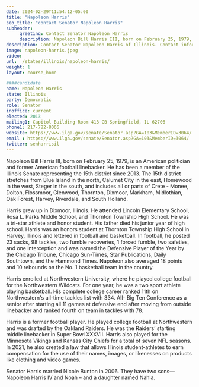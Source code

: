 ```yaml
---
date: 2024-02-29T11:54:12-05:00
title: "Napoleon Harris"
seo_title: "contact Senator Napoleon Harris"
subheader:
     greeting: Contact Senator Napoleon Harris
     description: Napoleon Bill Harris III, born on February 25, 1979, is an American politician and former American football linebacker. He has been a member of the Illinois Senate representing the 15th district since 2013.
description: Contact Senator Napoleon Harris of Illinois. Contact information for Napoleon Harris includes email address, phone number, and mailing address.
image: napoleon-harris.jpeg
video:
url:  /states/illinois/napoleon-harris/
weight: 1
layout: course_home

####candidate
name: Napoleon Harris
state: Illinois
party: Democratic
role: Senator
inoffice: current
elected: 2013
mailing1: Capitol Building Room 413 CB Springfield, IL 62706
phone1: 217-782-8066
website: https://www.ilga.gov/senate/Senator.asp?GA=103&MemberID=3064/
email : https://www.ilga.gov/senate/Senator.asp?GA=103&MemberID=3064/
twitter: senharrisil
---
```


Napoleon Bill Harris III, born on February 25, 1979, is an American politician and former American football linebacker. He has been a member of the Illinois Senate representing the 15th district since 2013. The 15th district stretches from Blue Island in the north, Calumet City in the east, Homewood in the west, Steger in the south, and includes all or parts of Crete - Monee, Dolton, Flossmoor, Glenwood, Thornton, Dixmoor, Markham, Midlothian, Oak Forest, Harvey, Riverdale, and South Holland.

Harris grew up in Dixmoor, Illinois. He attended Lincoln Elementary School, Rosa L. Parks Middle School, and Thornton Township High School. He was a tri-star athlete and honor student. His father died his junior year of high school. Harris was an honors student at Thornton Township High School in Harvey, Illinois and lettered in football and basketball. In football, he posted 23 sacks, 98 tackles, two fumble recoveries, 1 forced fumble, two safeties, and one interception and was named the Defensive Player of the Year by the Chicago Tribune, Chicago Sun-Times, Star Publications, Daily Southtown, and the Hammond Times. Napoleon also averaged 18 points and 10 rebounds on the No. 1 basketball team in the country.

Harris enrolled at Northwestern University, where he played college football for the Northwestern Wildcats. For one year, he was a two sport athlete playing basketball. His complete college career ranked 11th on Northwestern's all-time tackles list with 334. All- Big Ten Conference as a senior after starting all 11 games at defensive end after moving from outside linebacker and ranked fourth on team in tackles with 78.

Harris is a former football player. He played college football at Northwestern and was drafted by the Oakland Raiders. He was the Raiders’ starting middle linebacker in Super Bowl XXXVII. Harris also played for the Minnesota Vikings and Kansas City Chiefs for a total of seven NFL seasons. In 2021, he also created a law that allows Illinois student-athletes to earn compensation for the use of their names, images, or likenesses on products like clothing and video games.

Senator Harris married Nicole Bunton in 2006. They have two sons—Napoleon Harris IV and Noah – and a daughter named Nahla.
